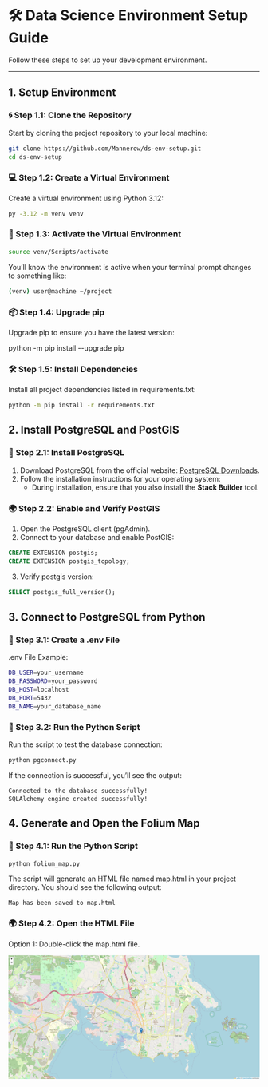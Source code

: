 # 🛠️ Data Science Environment Setup Guide

Follow these steps to set up your development environment.

---

## **1. Setup Environment**

### 🌀 Step 1.1: Clone the Repository
Start by cloning the project repository to your local machine:
```bash
git clone https://github.com/Mannerow/ds-env-setup.git
cd ds-env-setup
```

### 💻 Step 1.2: Create a Virtual Environment

Create a virtual environment using Python 3.12:

```bash
py -3.12 -m venv venv
```

### 🔑 Step 1.3: Activate the Virtual Environment

```bash
source venv/Scripts/activate
```

You’ll know the environment is active when your terminal prompt changes to something like:

```bash
(venv) user@machine ~/project
```

### 📦 Step 1.4: Upgrade pip

Upgrade pip to ensure you have the latest version:

python -m pip install --upgrade pip

### 🛠️ Step 1.5: Install Dependencies

Install all project dependencies listed in requirements.txt:

```bash
python -m pip install -r requirements.txt
```

## 2. Install PostgreSQL and PostGIS

### 🐘 Step 2.1: Install PostgreSQL

1. Download PostgreSQL from the official website: [PostgreSQL Downloads](https://www.postgresql.org/download/). 
2. Follow the installation instructions for your operating system:
    * During installation, ensure that you also install the **Stack Builder** tool.

### 🌍 Step 2.2: Enable and Verify PostGIS

1. Open the PostgreSQL client (pgAdmin).
2. Connect to your database and enable PostGIS:

```sql
CREATE EXTENSION postgis;
CREATE EXTENSION postgis_topology;
```

3. Verify postgis version:

```sql
SELECT postgis_full_version();
```

## 3. Connect to PostgreSQL from Python

### 📝 Step 3.1: Create a .env File

.env File Example:

```bash
DB_USER=your_username
DB_PASSWORD=your_password
DB_HOST=localhost
DB_PORT=5432
DB_NAME=your_database_name
```

### 🐍 Step 3.2: Run the Python Script

Run the script to test the database connection:

```bash
python pgconnect.py
```

If the connection is successful, you’ll see the output:

```
Connected to the database successfully!
SQLAlchemy engine created successfully!
```

## 4. Generate and Open the Folium Map

### 🐍 Step 4.1: Run the Python Script

```bash
python folium_map.py
```

The script will generate an HTML file named map.html in your project directory. You should see the following output:

```
Map has been saved to map.html
```

### 🌍 Step 4.2: Open the HTML File

Option 1: Double-click the map.html file.

![Map Preview](./fol_map.png)